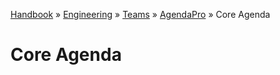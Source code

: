 [Handbook](/readme.md) » [Engineering](/engineering/readme.md) » [Teams](/engineering/teams/readme.md) » [AgendaPro](/engineering/teams/agendapro/readme.md) » Core Agenda

# Core Agenda